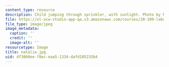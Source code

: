 ```yaml
---
content_type: resource
description: Child jumping through sprinkler, with sunlight. Photo by Natalie Kuldell.
file: https://ol-ocw-studio-app-qa.s3.amazonaws.com/courses/20-109-laboratory-fundamentals-in-biological-engineering-fall-2007/df3860eef8eceaa51334dafd105233b4_natalie.jpg
file_type: image/jpeg
image_metadata:
  caption: ''
  credit: ''
  image-alt: ''
resourcetype: Image
title: natalie.jpg
uid: df3860ee-f8ec-eaa5-1334-dafd105233b4
---
```

